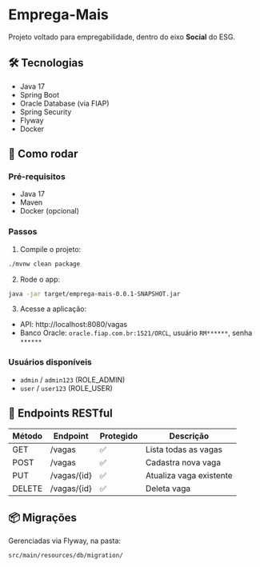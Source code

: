 # Emprega-Mais

Projeto voltado para empregabilidade, dentro do eixo **Social** do ESG.

## 🛠️ Tecnologias
- Java 17
- Spring Boot
- Oracle Database (via FIAP)
- Spring Security
- Flyway
- Docker

## 🚀 Como rodar

### Pré-requisitos
- Java 17
- Maven
- Docker (opcional)

### Passos

1. Compile o projeto:
```bash
./mvnw clean package
```

2. Rode o app:
```bash
java -jar target/emprega-mais-0.0.1-SNAPSHOT.jar
```

3. Acesse a aplicação:
- API: http://localhost:8080/vagas
- Banco Oracle: `oracle.fiap.com.br:1521/ORCL`, usuário `RM******`, senha `******`

### Usuários disponíveis
- `admin` / `admin123` (ROLE_ADMIN)
- `user` / `user123` (ROLE_USER)

## 📌 Endpoints RESTful

| Método | Endpoint       | Protegido | Descrição                      |
|--------|----------------|-----------|--------------------------------|
| GET    | /vagas         | ✅         | Lista todas as vagas           |
| POST   | /vagas         | ✅         | Cadastra nova vaga             |
| PUT    | /vagas/{id}    | ✅         | Atualiza vaga existente        |
| DELETE | /vagas/{id}    | ✅         | Deleta vaga                    |

## 📦 Migrações

Gerenciadas via Flyway, na pasta:
```
src/main/resources/db/migration/
```